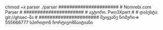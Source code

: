 chmod +x parser
./parser
######################
\#    Nomrebi.com Parser   #
######################
\#    ავტორი: Pwn3Xpert    #
\# დაბუსტა: git://ghsec-მა #
######################
შეიყვანე ნომერი=> 555666777
სპირიდონ ჩორტივოზნაიტიანი
